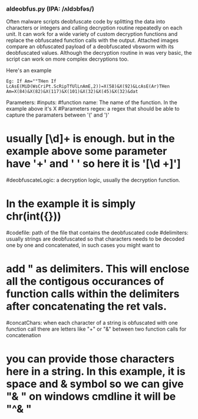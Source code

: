 ### aldeobfus.py (IPA: /ʌldɔbfəs/)

Often malware scripts deobfuscate code by splitting the data into characters or integers and calling decryption routine repeatedly on each unit.
It can work for a wide variety of custom decryption functions and replace the obfuscated function calls with the output.
Attached images compare an obfuscated payload of a deobfuscated vbsworm with its deobfuscated values. Although the decryption routine in was very basic, the script can work on more complex decryptions too. 

Here's an example
~~~
Eg: If Am=""THen If LcAsE(MiD(WsCriPt.ScRipTfUlLnAmE,2))=X(58)&X(92)&LcAsE(Ar)THen Am=X(84)&X(82)&X(117)&X(101)&X(32)&X(45)&X(32)&dat
~~~
Parameters:
#inputs:
#function name: The name of the function. In the example above it's X
#Parameters regex: a regex that should be able to capture the paramaters between '(' and ')'
#				 usually [\d]+ is enough. but in the example above some parameter have '+' and ' ' so here it is '[\d \+]']
#deobfuscateLogic: a decryption logic, usually the decryption function.
#			 In the example it is simply chr(int({}))
#codefile: path of the file that contains the deobfuscated code
#delimiters: usually strings are deobfuscated so that characters needs to be decoded one by one and concatenated, in such cases you might want to
#	   add " as delimiters. This will enclose all the contigous occurances of function calls within the delimiters after concatenating the ret vals.
#concatChars: when each character of a string is obfuscated with one function call there are letters like "+" or "&" between two function calls for concatenation
#	   you can provide those characters here in a string. In this example, it is space and & symbol so we can give "& " on windows cmdline it will be "^& "

